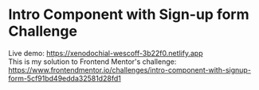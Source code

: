 # Intro Component with Sign-up form Challenge 
Live demo: https://xenodochial-wescoff-3b22f0.netlify.app  
This is my solution to Frontend Mentor's challenge: https://www.frontendmentor.io/challenges/intro-component-with-signup-form-5cf91bd49edda32581d28fd1
